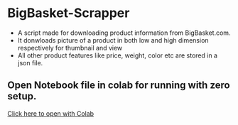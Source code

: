 # BigBasket-Scrapper

* A script made for downloading product information from BigBasket.com. 
* It donwloads picture of a product in both low and high dimension respectively for thumbnail and view 
* All other product features like price, weight, color etc are stored in a json file.

## Open Notebook file in colab for running with zero setup.  

[Click here to open with Colab](https://colab.research.google.com/github/riocarts/bigbasket-data/Bigbasket_Scrapper.ipynb)
